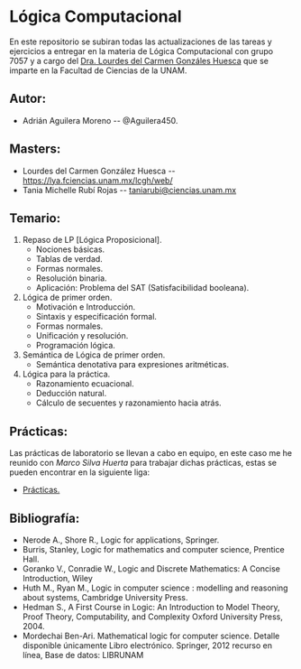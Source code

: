 # Lógica Computacional
En este repositorio se subiran todas las actualizaciones de las tareas
y ejercicios a entregar en la materia de Lógica Computacional con grupo
7057 y a cargo del [Dra. Lourdes del Carmen Gonzáles Huesca](https://www.researchgate.net/profile/Lourdes-Del-Carmen-Gonzalez-Huesca)
que se imparte en la Facultad de Ciencias de la UNAM.
## Autor:
* Adrián Aguilera Moreno -- @Aguilera450.
## Masters:
* Lourdes del Carmen González Huesca -- https://lya.fciencias.unam.mx/lcgh/web/
* Tania Michelle Rubí Rojas          -- taniarubi@ciencias.unam.mx

## Temario:
1. Repaso de LP [Lógica Proposicional].
   * Nociones básicas.
   * Tablas de verdad.
   * Formas normales.
   * Resolución binaria.
   * Aplicación: Problema del SAT (Satisfacibilidad booleana).
2. Lógica de primer orden.
   * Motivación e Introducción.
   * Sintaxis y especificación formal.
   * Formas normales.
   * Unificación y resolución.
   * Programación lógica.
3. Semántica de Lógica de primer orden.
   * Semántica denotativa para expresiones aritméticas.
4. Lógica para la práctica.
   * Razonamiento ecuacional.
   * Deducción natural.
   * Cálculo de secuentes y razonamiento hacia atrás.
## Prácticas:
Las prácticas de laboratorio se llevan a cabo en equipo, en este caso me he reunido con *Marco Silva Huerta*
para trabajar dichas prácticas, estas se pueden encontrar en la siguiente liga:

* [Prácticas.](https://github.com/Aguilera450/Practicas_LC.git)

## Bibliografía:
* Nerode A., Shore R., Logic for applications, Springer.
* Burris, Stanley, Logic for mathematics and computer science, Prentice Hall.
* Goranko V., Conradie W., Logic and Discrete Mathematics: A Concise Introduction, Wiley
* Huth M., Ryan M., Logic in computer science : modelling and reasoning about systems, Cambridge University Press.
* Hedman S., A First Course in Logic: An Introduction to Model Theory, Proof Theory, Computability, and Complexity Oxford University Press, 2004.
* Mordechai Ben-Ari. Mathematical logic for computer science. Detalle disponible únicamente Libro electrónico. Springer, 2012  recurso en línea, Base de datos: LIBRUNAM